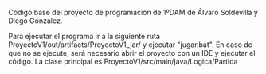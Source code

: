 Código base del proyecto de programación de 1ºDAM de Álvaro Soldevilla y Diego Gonzalez.

Para ejecutar el programa ir a la siguiente ruta ProyectoV1/out/artifacts/ProyectoV1_jar/ y ejecutar "jugar.bat".
En caso de que no se ejecute, será necesario abrir el proyecto con un IDE y ejecutar el código. La clase principal es ProyectoV1/src/main/java/Logica/Partida
